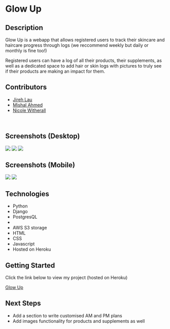 <h1>Glow Up</h1>

<h2>Description</h2>

<p>Glow Up is a webapp that allows registered users to track their skincare and haircare progress through logs (we reccommend weekly but daily or monthly is fine too!)</p>
<p>Registered users can have a log of all their products, their supplements, as well as a dedicated space to add hair or skin logs with pictures to truly see if their products are making an impact for them.</p>
<h2>Contributors</h2>

<ul>
  <li><a href="https://github.com/jirehlau">Jireh Lau</a></li>
  <li><a href="https://github.com/mish-a14">Mishal Ahmed</a></li>
  <li><a href="https://github.com/nicoleww">Nicole Witherall</a></li>
</ul>
<br />
<h2>Screenshots (Desktop)</h2>

<img src="https://i.imgur.com/7TacvDt.png">
<img src="https://i.imgur.com/f5y3cbv.png">
<img src="https://i.imgur.com/rqI6aGM.png">
<h2> Screenshots (Mobile)</h2>

<img src="https://i.imgur.com/6c6Tk2D.png">
<img src="https://i.imgur.com/XVHeSdO.png">
<br />
<h2>Technologies</h2>

<ul>
  <li>Python</li>
  <li>Django</li>
  <li>PostgresQL<li>
  <li>AWS S3 storage</li>
  <li>HTML</li>
  <li>CSS</li>
  <li>Javascript</li>
  <li>Hosted on Heroku</li>
</ul>
<h2>Getting Started</h2>

<p>Click the link below to view my project (hosted on Heroku)</p>
<a href="#">Glow Up</a>
<br >
<h2>Next Steps</h2>

<ul>
  <li>Add a section to write customised AM and PM plans</li>
  <li>Add images functionality for products and supplements as well</li>
</ul>
 
